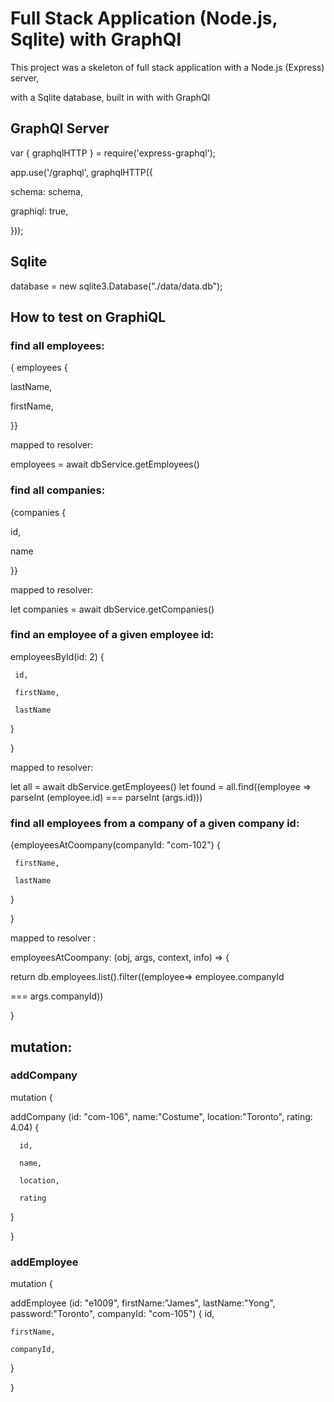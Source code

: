 # Full Stack Application (Node.js, Sqlite) with GraphQl

This project was a skeleton of full stack application with a Node.js (Express) server,

with a Sqlite database, built in with with GraphQl 

## GraphQl Server 

var { graphqlHTTP } = require('express-graphql');

app.use('/graphql', graphqlHTTP({

   schema: schema,

   graphiql: true,

 }));

## Sqlite

database = new sqlite3.Database("./data/data.db"); 


## How to test on GraphiQL

### find all employees:

{ employees {

   lastName,

   firstName,

}}

mapped to resolver:

employees = await dbService.getEmployees()

### find all companies:

{companies {

   id,

   name

}}

mapped to resolver:

let companies = await dbService.getCompanies()

### find an employee of a given employee id:

employeesById(id: 2) {  

     id, 

     firstName,

     lastName

  }  

}  

mapped to resolver:

let all = await dbService.getEmployees()
let found = all.find((employee => parseInt (employee.id) === parseInt (args.id)))
   

### find all employees from a company of a given company id:

{employeesAtCoompany(companyId: "com-102") {

     firstName,

     lastName

   }

}

mapped to resolver :

employeesAtCoompany: (obj, args, context, info) => {
      
   return db.employees.list().filter((employee=> employee.companyId 
   
   === args.companyId))
   
}

## mutation:

### addCompany

mutation {

  addCompany (id: "com-106", name:"Costume", location:"Toronto", rating: 4.04) {

      id,

      name,

      location,

      rating

  }

}

### addEmployee

mutation {

  addEmployee (id: "e1009", firstName:"James", lastName:"Yong", password:"Toronto", companyId: "com-105") {
    id,

    firstName,

    companyId,

  }
  
}


